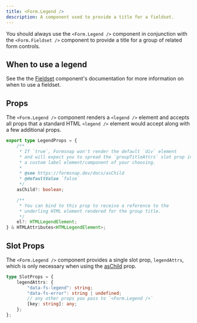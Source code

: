 ```yaml
---
title: <Form.Legend />
description: A component used to provide a title for a fieldset.
---
```


You should always use the `<Form.Legend />` component in conjunction with the `<Form.Fieldset />` component to provide a title for a group of related form controls.

## When to use a legend

See the the [Fieldset](/docs/api-reference/) component's documentation for more information on when to use a fieldset.

## Props

The `<Form.Legend />` component renders a `<legend />` element and accepts all props that a standard HTML `<legend />` element would accept along with a few additional props.

```ts
export type LegendProps = {
	/**
	 * If `true`, Formsnap won't render the default `div` element
	 * and will expect you to spread the `groupTitleAttrs` slot prop into
	 * a custom label element/component of your choosing.
	 *
	 * @see https://formsnap.dev/docs/asChild
	 * @defaultValue `false`
	 */
	asChild?: boolean;

	/**
	 * You can bind to this prop to receive a reference to the
	 * underling HTML element rendered for the group title.
	 */
	el?: HTMLLegendElement;
} & HTMLAttributes<HTMLLegendElement>;
```

## Slot Props

The `<Form.Legend />` component provides a single slot prop, `legendAttrs`, which is only necessary when using the [asChild](/docs/aschild) prop.

```ts
type SlotProps = {
	legendAttrs: {
		"data-fs-legend": string;
		"data-fs-error": string | undefined;
		// any other props you pass to `<Form.Legend />`
		[key: string]: any;
	};
};
```
